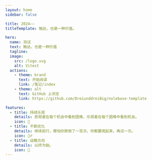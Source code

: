 ```yaml
---
layout: home
sidebar: false

title: 2024——
titleTemplate: 触达，也是一种价值。

hero:
  name: 测试
  text: 触达，也是一种价值
  tagline:
  image:
    src: /logo.svg
    alt: Vitest
  actions:
    - theme: brand
      text: 开始阅读
      link: /笔记/index
    - theme: alt
      text: GitHub 上浏览
      link: https://github.com/DreiunddreiBig/nolebase-template

features:
  - title: 持续乐观
    details: 悲观者在每个机会中看到困难，乐观者在每个困难中看到机会。
    icon: 🌈
  - title: 不断优化
    details: 继续前行，哪怕你跌倒了一百次，你都要爬起来，再试一次。
    icon: 🏃‍♂️
  - title: 战略方向
    details: 以终为始。
    icon: 🚀
---
```


<HomePage />
